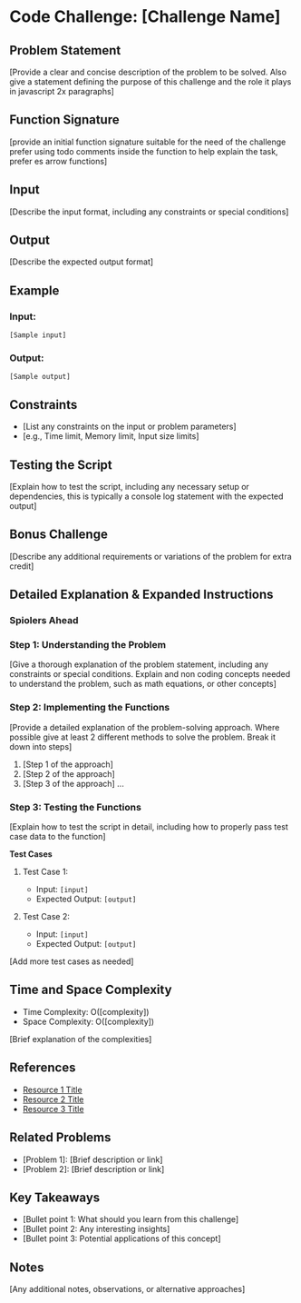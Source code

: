 # Code Challenge: [Challenge Name]

## Problem Statement

[Provide a clear and concise description of the problem to be solved. Also give a statement defining the purpose of this challenge and the role it plays in javascript 2x paragraphs]

## Function Signature

[provide an initial function signature suitable for the need of the challenge prefer using todo comments inside the function to help explain the task, prefer es arrow functions]

## Input

[Describe the input format, including any constraints or special conditions]

## Output

[Describe the expected output format]

## Example

### Input:

`[Sample input]`

### Output:

`[Sample output]`

## Constraints

- [List any constraints on the input or problem parameters]
- [e.g., Time limit, Memory limit, Input size limits]

## Testing the Script

[Explain how to test the script, including any necessary setup or dependencies, this is typically a console log statement with the expected output]

## Bonus Challenge

[Describe any additional requirements or variations of the problem for extra credit]

## Detailed Explanation & Expanded Instructions

### **Spiolers Ahead**

### Step 1: Understanding the Problem

[Give a thorough explanation of the problem statement, including any constraints or special conditions. Explain and non coding concepts needed to understand the problem, such as math equations, or other concepts]

### Step 2: Implementing the Functions

[Provide a detailed explanation of the problem-solving approach. Where possible give at least 2 different methods to solve the problem. Break it down into steps]

1. [Step 1 of the approach]
2. [Step 2 of the approach]
3. [Step 3 of the approach]
   ...

### Step 3: Testing the Functions

[Explain how to test the script in detail, including how to properly pass test case data to the function]

**Test Cases**

1. Test Case 1:

   - Input: `[input]`
   - Expected Output: `[output]`

2. Test Case 2:
   - Input: `[input]`
   - Expected Output: `[output]`

[Add more test cases as needed]

## Time and Space Complexity

- Time Complexity: O([complexity])
- Space Complexity: O([complexity])

[Brief explanation of the complexities]

## References

- [Resource 1 Title](URL)
- [Resource 2 Title](URL)
- [Resource 3 Title](URL)

## Related Problems

- [Problem 1]: [Brief description or link]
- [Problem 2]: [Brief description or link]

## Key Takeaways

- [Bullet point 1: What should you learn from this challenge]
- [Bullet point 2: Any interesting insights]
- [Bullet point 3: Potential applications of this concept]

## Notes

[Any additional notes, observations, or alternative approaches]
